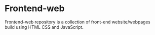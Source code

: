 # Frontend-web
Frontend-web repository is a collection of  front-end website/webpages build using HTML CSS and JavaScript.
